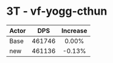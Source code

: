 # 3T - vf-yogg-cthun
| Actor | DPS | Increase |
|---|:---:|:---:|
|Base|461746|0.00%|
|new|461136|-0.13%|
